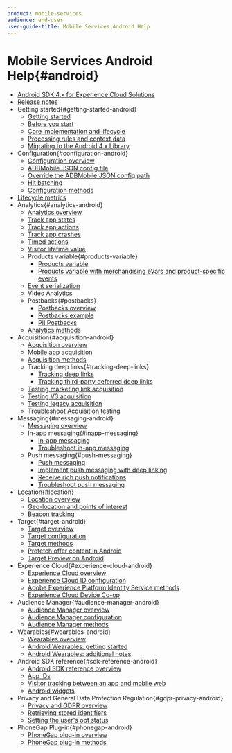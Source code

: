 ```yaml
---
product: mobile-services
audience: end-user
user-guide-title: Mobile Services Android Help
---
```


# Mobile Services Android Help{#android}

+ [Android SDK 4.x for Experience Cloud Solutions](overview.md)
+ [Release notes](rel-notes.md)
+ Getting started{#getting-started-android}
  + [Getting started](getting-started/getting-started.md)
  + [Before you start](getting-started/requirements.md)
  + [Core implementation and lifecycle](getting-started/dev-qs.md)
  + [Processing rules and context data](getting-started/proc-rules.md)
  + [Migrating to the Android 4.x Library](getting-started/migration-v3.md)
+ Configuration{#configuration-android}
  + [Configuration overview](configuration/configuration.md)
  + [ADBMobile JSON config file](configuration/json-config/json-config.md)
  + [Override the ADBMobile JSON config path](configuration/json-config/json-config-remote.md)
  + [Hit batching](configuration/hit-batching.md)
  + [Configuration methods](configuration/methods.md)
+ [Lifecycle metrics](metrics.md)
+ Analytics{#analytics-android}
  + [Analytics overview](analytics-main/analytics-main.md)
  + [Track app states](analytics-main/states.md)
  + [Track app actions](analytics-main/actions.md)
  + [Track app crashes](analytics-main/crashes.md)
  + [Timed actions](analytics-main/timed-actions.md)
  + [Visitor lifetime value](analytics-main/lifetime-value.md)
  + Products variable{#products-variable}
    + [Products variable](analytics-main/products/products.md)
    + [Products variable with merchandising eVars and product-specific events](analytics-main/products/products-variable-evars-events.md)
  + [Event serialization](analytics-main/event-serialization.md)
  + [Video Analytics](analytics-main/video-qs.md)
  + Postbacks{#postbacks}
    + [Postbacks overview](analytics-main/postbacks/postbacks.md)
    + [Postbacks example](analytics-main/postbacks/postback-example.md)
    + [PII Postbacks](analytics-main/postbacks/c-pii-postbacks.md)
  + [Analytics methods](analytics-main/analytics-methods.md)
+ Acquisition{#acquisition-android}
  + [Acquisition overview](acquisition-main/acquisition-main-android.md)
  + [Mobile app acquisition](acquisition-main/acquisition.md)
  + [Acquisition methods](acquisition-main/acquisition-methods.md)
  + Tracking deep links{#tracking-deep-links}
    + [Tracking deep links](acquisition-main/tracking-deep-links/tracking-deep-links.md)
    + [Tracking third-party deferred deep links](acquisition-main/tracking-deep-links/c-tracking-3rd-party-deferred-deep-links.md)
  + [Testing marketing link acquisition](acquisition-main/t-testing-marketing-link-acquisition.md)
  + [Testing V3 acquisition](acquisition-main/t-testing-version-3-acquisition.md)
  + [Testing legacy acquisition](acquisition-main/t-testing-acquisition.md)
  + [Troubleshoot Acquisition testing](acquisition-main/troubleshoot-acquisition-testing.md)
+ Messaging{#messaging-android}
  + [Messaging overview](messaging-main/messaging-main-android.md)
  + In-app messaging{#inapp-messaging}
    + [In-app messaging](messaging-main/messaging/messaging.md)
    + [Troubleshoot in-app messaging](messaging-main/messaging/in-apps-ts.md)
  + Push messaging{#push-messaging}
    + [Push messaging](messaging-main/push-messaging/push-messaging.md)
    + [Implement push messaging with deep linking](messaging-main/push-messaging/t-mob-impl-push-deeplinking-android-4x.md)
    + [Receive rich push notifications](messaging-main/push-messaging/c-set-up-rich-push-notif-android.md)
    + [Troubleshoot push messaging](messaging-main/push-messaging/c-troubleshooting-push-messaging.md)
+ Location{#location}
  + [Location overview](location/location.md)
  + [Geo-location and points of interest](location/geo-poi.md)
  + [Beacon tracking](location/beacon.md)
+ Target{#target-android}
  + [Target overview](target-main/target-main.md)
  + [Target configuration](target-main/target.md)
  + [Target methods](target-main/c-target-methods.md)
  + [Prefetch offer content in Android](target-main/c-mob-target-prefetch-android.md)
  + [Target Preview on Android](target-main/c-mob-target-preview-android.md)
+ Experience Cloud{#experience-cloud-android}
  + [Experience Cloud overview](c-marketing-cloud/c-marketing-cloud.md)
  + [Experience Cloud ID configuration](c-marketing-cloud/mcvid.md)
  + [Adobe Experience Platform Identity Service methods](c-marketing-cloud/mc-methods.md)
  + [Experience Cloud Device Co-op](c-marketing-cloud/t-mob-mc-device-coop-android-.md)
+ Audience Manager{#audience-manager-android}
  + [Audience Manager overview](audience-manager/audience-manager.md)
  + [Audience Manager configuration](audience-manager/audiencemgmt.md)
  + [Audience Manager methods](audience-manager/c-audience-manager-methods.md)
+ Wearables{#wearables-android} 
  + [Wearables overview](wearables/wearables.md)
  + [Android Wearables: getting started](wearables/android-wearable.md)
  + [Android Wearables: additional notes](wearables/c-android-wearables--additional-notes.md)
+ Android SDK reference{#sdk-reference-android} 
  + [Android SDK reference overview](/help/android/reference/reference.md)
  + [App IDs](/help/android/reference/app-ids.md)
  + [Visitor tracking between an app and mobile web](/help/android/reference/hybrid-app.md)
  + [Android widgets](/help/android/reference/widgets.md)
+ Privacy and General Data Protection Regulation{#gdpr-privacy-android}
  + [Privacy and GDPR overview](c-mob-privacy-gdpr-android/c-mob-privacy-gdpr-android.md)
  + [Retrieving stored identifiers](c-mob-privacy-gdpr-android/c-mob-gdpr-ret-stored-ids-android.md)
  + [Setting the user's opt status](c-mob-privacy-gdpr-android/privacy.md)
+ PhoneGap Plug-in{#phonegap-android}
  + [PhoneGap plug-in overview](phonegap/phonegap.md)
  + [PhoneGap plug-in methods](phonegap/phonegap-methods.md)
